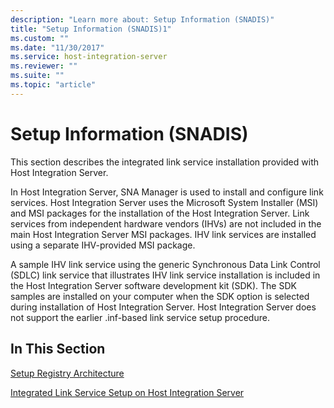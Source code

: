 ```yaml
---
description: "Learn more about: Setup Information (SNADIS)"
title: "Setup Information (SNADIS)1"
ms.custom: ""
ms.date: "11/30/2017"
ms.service: host-integration-server
ms.reviewer: ""
ms.suite: ""
ms.topic: "article"
---
```

# Setup Information (SNADIS)
This section describes the integrated link service installation provided with Host Integration Server.  
  
 In Host Integration Server, SNA Manager is used to install and configure link services. Host Integration Server uses the Microsoft System Installer (MSI) and MSI packages for the installation of the Host Integration Server. Link services from independent hardware vendors (IHVs) are not included in the main Host Integration Server MSI packages. IHV link services are installed using a separate IHV-provided MSI package.  
  
 A sample IHV link service using the generic Synchronous Data Link Control (SDLC) link service that illustrates IHV link service installation is included in the Host Integration Server software development kit (SDK). The SDK samples are installed on your computer when the SDK option is selected during installation of Host Integration Server. Host Integration Server does not support the earlier .inf-based link service setup procedure.  
  
## In This Section  
 [Setup Registry Architecture](../core/setup-registry-architecture2.md)  
  
 [Integrated Link Service Setup on Host Integration Server](../core/integrated-link-service-setup-on-host-integration-server2.md)

